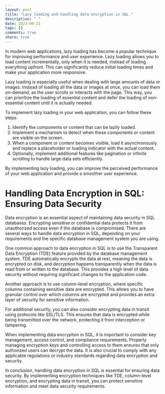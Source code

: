 ```yaml
---
layout: post
title: "Lazy loading and handling data encryption in SQL."
description: " "
date: 2023-09-21
tags: []
comments: true
share: true
---
```


In modern web applications, lazy loading has become a popular technique for improving performance and user experience. Lazy loading allows you to load content incrementally, only when it is needed, instead of loading everything upfront. This can significantly reduce initial loading times and make your application more responsive.

Lazy loading is especially useful when dealing with large amounts of data or images. Instead of loading all the data or images at once, you can load them on-demand, as the user scrolls or interacts with the page. This way, you can prioritize the loading of essential content and defer the loading of non-essential content until it is actually needed.

To implement lazy loading in your web application, you can follow these steps:
1. Identify the components or content that can be lazily loaded.
2. Implement a mechanism to detect when these components or content are visible on the screen.
3. When a component or content becomes visible, load it asynchronously and replace a placeholder or loading indicator with the actual content.
4. Optionally, implement additional features like pagination or infinite scrolling to handle large data sets efficiently.

By implementing lazy loading, you can improve the perceived performance of your web application and provide a smoother user experience.

# Handling Data Encryption in SQL: Ensuring Data Security

Data encryption is an essential aspect of maintaining data security in SQL databases. Encrypting sensitive or confidential data protects it from unauthorized access even if the database is compromised. There are several ways to handle data encryption in SQL, depending on your requirements and the specific database management system you are using.

One common approach to data encryption in SQL is to use the Transparent Data Encryption (TDE) feature provided by the database management system. TDE automatically encrypts the data at rest, meaning the data is encrypted on disk, and decryption happens transparently when the data is read from or written to the database. This provides a high level of data security without requiring significant changes to the application code.

Another approach is to use column-level encryption, where specific columns containing sensitive data are encrypted. This allows you to have granular control over which columns are encrypted and provides an extra layer of security for sensitive information.

For additional security, you can also consider encrypting data in transit using protocols like SSL/TLS. This ensures that data is encrypted while being transmitted over the network, protecting it from interception or tampering.

When implementing data encryption in SQL, it is important to consider key management, access control, and compliance requirements. Properly managing encryption keys and controlling access to them ensures that only authorized users can decrypt the data. It is also crucial to comply with any applicable regulations or industry standards regarding data encryption and security.

In conclusion, handling data encryption in SQL is essential for ensuring data security. By implementing encryption techniques like TDE, column-level encryption, and encrypting data in transit, you can protect sensitive information and meet data security requirements.